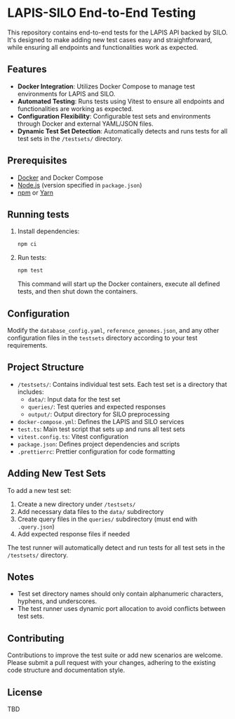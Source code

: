 # LAPIS-SILO End-to-End Testing

This repository contains end-to-end tests for the LAPIS API backed by SILO. It's designed to make adding new test cases easy and straightforward, while ensuring all endpoints and functionalities work as expected.

## Features

- **Docker Integration**: Utilizes Docker Compose to manage test environments for LAPIS and SILO.
- **Automated Testing**: Runs tests using Vitest to ensure all endpoints and functionalities are working as expected.
- **Configuration Flexibility**: Configurable test sets and environments through Docker and external YAML/JSON files.
- **Dynamic Test Set Detection**: Automatically detects and runs tests for all test sets in the `/testsets/` directory.

## Prerequisites

- [Docker](https://www.docker.com/get-started) and Docker Compose
- [Node.js](https://nodejs.org/en/) (version specified in `package.json`)
- [npm](https://www.npmjs.com/get-npm) or [Yarn](https://yarnpkg.com/getting-started/install)

## Running tests

1. Install dependencies:

   ```bash
   npm ci
   ```

2. Run tests:

   ```bash
   npm test
   ```

   This command will start up the Docker containers, execute all defined tests, and then shut down the containers.

## Configuration

Modify the `database_config.yaml`, `reference_genomes.json`, and any other configuration files in the `testsets` directory according to your test requirements.

## Project Structure

- `/testsets/`: Contains individual test sets. Each test set is a directory that includes:
  - `data/`: Input data for the test set
  - `queries/`: Test queries and expected responses
  - `output/`: Output directory for SILO preprocessing
- `docker-compose.yml`: Defines the LAPIS and SILO services
- `test.ts`: Main test script that sets up and runs all test sets
- `vitest.config.ts`: Vitest configuration
- `package.json`: Defines project dependencies and scripts
- `.prettierrc`: Prettier configuration for code formatting

## Adding New Test Sets

To add a new test set:

1. Create a new directory under `/testsets/`
2. Add necessary data files to the `data/` subdirectory
3. Create query files in the `queries/` subdirectory (must end with `.query.json`)
4. Add expected response files if needed

The test runner will automatically detect and run tests for all test sets in the `/testsets/` directory.

## Notes

- Test set directory names should only contain alphanumeric characters, hyphens, and underscores.
- The test runner uses dynamic port allocation to avoid conflicts between test sets.

## Contributing

Contributions to improve the test suite or add new scenarios are welcome. Please submit a pull request with your changes, adhering to the existing code structure and documentation style.

## License

TBD